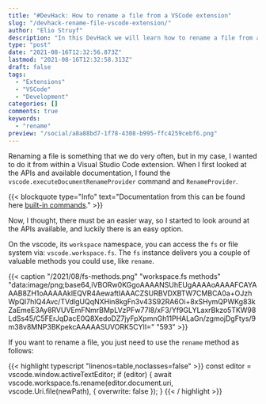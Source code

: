 ```yaml
---
title: "#DevHack: How to rename a file from a VSCode extension"
slug: "/devhack-rename-file-vscode-extension/"
author: "Elio Struyf"
description: "In this DevHack we will learn how to rename a file from a vscode extension. If you are looking for a simple appraoch, this will be the one to use."
type: "post"
date: "2021-08-16T12:32:56.873Z"
lastmod: "2021-08-16T12:32:58.313Z"
draft: false
tags:
  - "Extensions"
  - "VSCode"
  - "Development"
categories: []
comments: true
keywords:
  - "rename"
preview: "/social/a8a88bd7-1f78-4308-b995-ffc4259cebf6.png"
---
```


Renaming a file is something that we do very often, but in my case, I wanted to do it from within a Visual Studio Code extension. When I first looked at the APIs and available documentation, I found the `vscode.executeDocumentRenameProvider` command and `RenameProvider`.

{{< blockquote type="Info" text="Documentation from this can be found here [built-in commands](https://code.visualstudio.com/api/references/commands)." >}}

Now, I thought, there must be an easier way, so I started to look around at the APIs available, and luckily there is an easy option.

On the vscode, its `workspace` namespace, you can access the `fs` or file system via: `vscode.workspace.fs`. The `fs` instance delivers you a couple of valuable methods you could use, like `rename`.

{{< caption "/2021/08/fs-methods.png" "workspace.fs methods"  "data:image/png;base64,iVBORw0KGgoAAAANSUhEUgAAAAoAAAAFCAYAAAB8ZH1oAAAAAklEQVR4AewaftIAAACZSURBVDXBTW7CMBCA0a+OJzhWpQI7hIQ4Avc/TVdlgUQqNXHin8kgFn3v43S92RA6Oi+8xSHymQPWKg83kZaEmeE3Ay8RVUVEmFNmrBMpLVzPFw77I8/xF3/Yf9GLYLaxrBkzo5TKW98LdSs45/C5FErJqDacE0Q8XedoDZ7jyFpXpmnGh11PHALaGn/zgmojDgFtys/9m38v8MNP3BKpekcAAAAASUVORK5CYII=" "593" >}}

If you want to rename a file, you just need to use the `rename` method as follows:

{{< highlight typescript "linenos=table,noclasses=false" >}}
const editor = vscode.window.activeTextEditor;
if (editor) {
  await vscode.workspace.fs.rename(editor.document.uri, vscode.Uri.file(newPath), {
    overwrite: false
  });
}
{{< / highlight >}}
